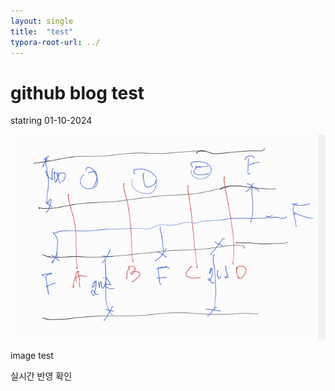 ```yaml
---
layout: single
title:  "test"
typora-root-url: ../
---
```


# github blog test

statring 01-10-2024



![stick](/images/2024-01-10-test/stick-1704880301683-1.jpg)

image test



실시간 반영 확인
